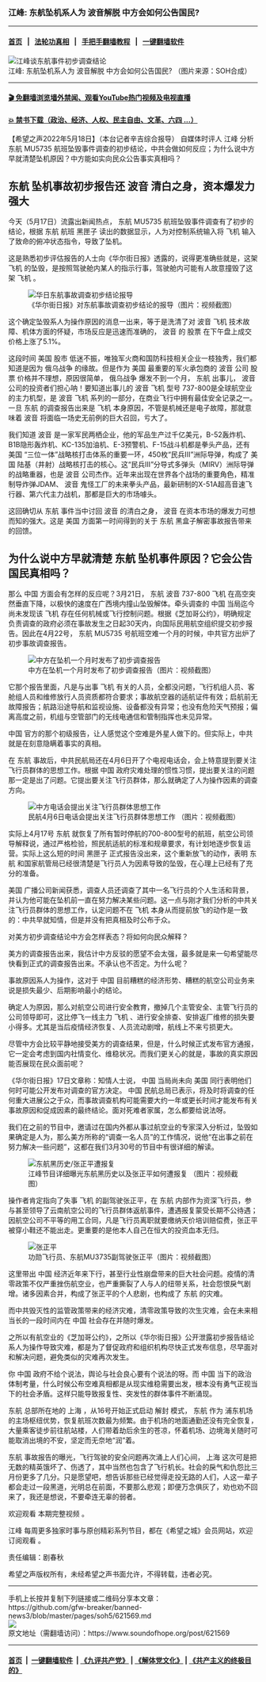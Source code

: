### 江峰: 东航坠机系人为 波音解脱 中方会如何公告国民? 
------------------------

#### [首页](https://github.com/gfw-breaker/banned-news3/blob/master/README.md) &nbsp;&nbsp;|&nbsp;&nbsp; [法轮功真相](https://github.com/begood0513/basic/blob/master/README.md)  &nbsp;&nbsp;|&nbsp;&nbsp; [手把手翻墙教程](https://github.com/gfw-breaker/guides/wiki)  &nbsp;&nbsp;|&nbsp;&nbsp; [一键翻墙软件](https://github.com/gfw-breaker/nogfw/blob/master/README.md)  



<div><img alt="江峰谈东航事件初步调查结论" src="https://img.soundofhope.org/2022-05/1652835973953-1652901471506.jpg"/>
<br/><figcaption class="caption">
 江峰: 东航坠机系人为 波音解脱 中方会如何公告国民? （图片来源：SOH合成）
</figcaption></div><hr/>

#### [ 🎬  免翻墙浏览墙外禁闻、观看YouTube热门视频及电视直播](https://github.com/gfw-breaker/HelloWorld)

#### [ 💥  禁书下载（政治、经济、人权、民主自由、文革、六四 ...）](https://github.com/gfw-breaker/books/blob/master/README.md)

<div><div class="Content__Wrapper sc-1bvya0-0 grZQxZ">
 <p class="meta-top">
  <span class="meta">
   【希望之声2022年5月18日】（本台记者辛吉综合报导）
  </span>
  自媒体时评人
  <ok href="/term/3461">
   江峰
  </ok>
  分析
  <ok href="/term/325780">
   东航
  </ok>
  <ok href="/term/711896">
   MU5735
  </ok>
  航班坠毁事件调查的初步结论，中共会做如何反应；为什么说中方早就清楚坠机原因？中方能如实向民众公告事实真相吗？
 </p>
 <h2>
  <ok href="/term/325780">
   东航
  </ok>
  坠机事故初步报告还
  <ok href="/term/2545">
   波音
  </ok>
  清白之身，资本爆发力强大
 </h2>
 <p>
  今天（5月17日）流露出新闻热点，
  <ok href="/term/325780">
   东航
  </ok>
  <ok href="/term/711896">
   MU5735
  </ok>
  航班坠毁事件调查有了初步的结论，根据
  <ok href="/term/325780">
   东航
  </ok>
  航班
  <ok href="/term/22274">
   黑匣子
  </ok>
  读出的数据显示，人为对控制系统输入将
  <ok href="/term/3022">
   飞机
  </ok>
  输入了致命的俯冲状态指令，导致了坠机。
 </p>
 <p>
  这是熟悉初步评估报告的人士向《华尔街日报》透露的，说得更准确些就是，这架
  <ok href="/term/3022">
   飞机
  </ok>
  的坠毁，是按照驾驶舱内某人的指示行事，驾驶舱内可能有人故意撞毁了这架
  <ok href="/term/3022">
   飞机
  </ok>
  。
 </p>
 <figure class="OImage__StyledFigure-sc-1lfley0-0 hHSfVg">
  <img alt="华日东航事故调查初步结论报导" src="https://img.soundofhope.org/2022-05/1652900720321.jpg"/>
  <br/><figcaption>
   《华尔街日报》对东航事故调查初步结论的报导（图片：视频截图）
  </figcaption>
 </figure>
 <p>
  这个确定坠毁系人为操作原因的消息一出来，等于是洗清了对
  <ok href="/term/2545">
   波音
  </ok>
  <ok href="/term/3022">
   飞机
  </ok>
  技术故障、机体方面的怀疑，市场反应是迅速而准确的，
  <ok href="/term/2545">
   波音
  </ok>
  的
  <ok href="/term/2601">
   股票
  </ok>
  在下午盘上成交价格上涨了5.1%。
 </p>
 <p>
  这段时间
  <ok href="/term/1045">
   美国
  </ok>
  <ok href="/term/9601">
   股市
  </ok>
  低迷不振，唯独军火商和国防科技相关企业一枝独秀，我们都知道是因为
  <ok href="/term/685654">
   俄乌战争
  </ok>
  的缘故。但是作为
  <ok href="/term/1045">
   美国
  </ok>
  最重要的军火承包商的
  <ok href="/term/2545">
   波音
  </ok>
  公司
  <ok href="/term/2601">
   股票
  </ok>
  价格并不理想，原因很简单，
  <ok href="/term/685654">
   俄乌战争
  </ok>
  爆发不到一个月，
  <ok href="/term/325780">
   东航
  </ok>
  出事儿，
  <ok href="/term/2545">
   波音
  </ok>
  公司的投资者们担心呐！要知道出事儿的
  <ok href="/term/2545">
   波音
  </ok>
  <ok href="/term/3022">
   飞机
  </ok>
  型号 737-800是全球航空业的主力机型，是
  <ok href="/term/2545">
   波音
  </ok>
  <ok href="/term/3022">
   飞机
  </ok>
  系列的一部分，在商业飞行中拥有最佳安全记录之一。一旦
  <ok href="/term/325780">
   东航
  </ok>
  的调查报告出来是
  <ok href="/term/3022">
   飞机
  </ok>
  本身原因，不管是机械还是电子故障，那就意味着
  <ok href="/term/2545">
   波音
  </ok>
  将面临一场史无前例的巨大召回，亏大了。
 </p>
 <p>
  我们知道
  <ok href="/term/2545">
   波音
  </ok>
  是一家军民两栖企业，他的军品生产过千亿美元，B-52轰炸机、B1B隐形轰炸机、KC-135加油机、E-3预警机、F-15战斗机都是拳头产品，还有
  <ok href="/term/1045">
   美国
  </ok>
  “三位一体”战略核打击体系的重要一环，450枚“民兵III”洲际导弹，构成了
  <ok href="/term/1045">
   美国
  </ok>
  陆基（井射）战略核打击的核心。这“民兵III”分导式多弹头（MIRV）洲际导弹的战略重器，也是
  <ok href="/term/2545">
   波音
  </ok>
  公司杰作。近年来出现在世界各个战场的重要角色，精准制导炸弹JDAM、
  <ok href="/term/2545">
   波音
  </ok>
  鬼怪工厂的未来拳头产品，最新研制的X-51A超高音速飞行器、第六代主力战机，那都是巨大的市场噱头。
 </p>
 <p>
  这回确切从
  <ok href="/term/325780">
   东航
  </ok>
  事件当中讨回
  <ok href="/term/2545">
   波音
  </ok>
  的清白之身，
  <ok href="/term/2545">
   波音
  </ok>
  在资本市场的爆发力可想而知的强大。这是
  <ok href="/term/1045">
   美国
  </ok>
  方面第一时间得到的关于
  <ok href="/term/325780">
   东航
  </ok>
  黑盒子解密事故报告带来的回馈。
 </p>
 <h2>
  为什么说中方早就清楚
  <ok href="/term/325780">
   东航
  </ok>
  坠机事件原因？它会公告国民真相吗？
 </h2>
 <p>
  那么
  <ok href="/term/1120">
   中国
  </ok>
  方面会有怎样的反应呢？3月21日，
  <ok href="/term/325780">
   东航
  </ok>
  <ok href="/term/2545">
   波音
  </ok>
  737-800
  <ok href="/term/3022">
   飞机
  </ok>
  在高空突然垂直下降，以极快的速度在广西境内撞山坠毁解体。牵头调查的
  <ok href="/term/1120">
   中国
  </ok>
  当局迄今尚未发现该
  <ok href="/term/3022">
   飞机
  </ok>
  存在任何机械或飞行控制问题。根据《芝加哥公约》，明确规定负责调查的政府必须在事故发生之日起30天内，向国际民用航空组织提交初步报告。因此在4月22号，
  <ok href="/term/325780">
   东航
  </ok>
  <ok href="/term/711896">
   MU5735
  </ok>
  号航班空难一个月的时候，中共官方出炉了初步事故调查报告。
 </p>
 <figure class="OImage__StyledFigure-sc-1lfley0-0 hHSfVg">
  <img alt="中方在坠机一个月时发布了初步调查报告" src="https://img.soundofhope.org/2022-05/1652900880799.jpg"/>
  <br/><figcaption>
   中方在坠机一个月时发布了初步调查报告（图片：视频截图）
  </figcaption>
 </figure>
 <p>
  它那个报告里面，凡是与出事
  <ok href="/term/3022">
   飞机
  </ok>
  有关的人员，全都没问题，飞行机组人员、客舱组人员和维修放行人员资质都符合要求；事故航空器的适航证件有效；启航前无故障报告；航路沿途导航和监视设施、设备都没有异常；也没有危险天气预报；偏离高度之前，机组与空管部门的无线电通信和管制指挥也未见异常。
 </p>
 <p>
  <ok href="/term/1120">
   中国
  </ok>
  官方的那个初级报告，让人感觉这个空难是外星人做下的。但实际上，中共就是在刻意隐瞒着事实的真相。
 </p>
 <p>
  在
  <ok href="/term/325780">
   东航
  </ok>
  事故后，中共民航局还在4月6日开了个电视电话会，会上特意提到要关注飞行员群体的思想工作。根据
  <ok href="/term/1120">
   中国
  </ok>
  政府灾难处理的惯性习惯，提出要关注的问题那一定是出了问题。它提出要关注飞行员群体，那么就确定了人为操作因素的调查方向。
 </p>
 <figure class="OImage__StyledFigure-sc-1lfley0-0 hHSfVg">
  <img alt="中方电话会提出关注飞行员群体思想工作" src="https://img.soundofhope.org/2022-05/1652900999454.jpg"/>
  <br/><figcaption>
   民航4月6日电话会提出关注飞行员群体思想工作 （图片：视频截图）
  </figcaption>
 </figure>
 <p>
  实际上4月17号
  <ok href="/term/325780">
   东航
  </ok>
  就恢复了所有暂时停航的700-800型号的航班，航空公司领导解释说，通过严格检验，照民航适航的标准和规章要求，有计划地逐步恢复运营。实际上这么短的时间
  <ok href="/term/22274">
   黑匣子
  </ok>
  正式报告没出来，这个重新放飞的动作，表明
  <ok href="/term/325780">
   东航
  </ok>
  和国家航管局已经很清楚是飞行员人为因素导致的坠毁，在心理上已经有了充分的准备。
 </p>
 <p>
  <ok href="/term/1045">
   美国
  </ok>
  广播公司新闻获悉，调查人员还调查了其中一名飞行员的个人生活和背景，并认为他可能在坠机前一直在努力解决某些问题。这一点与刚才我们分析的中共关注飞行员群体的思想工作，认定问题不在
  <ok href="/term/3022">
   飞机
  </ok>
  本身从而提前放飞的动作是一致的：中共早就知情，但是并没有把真相及时公布于众。
 </p>
 <p>
  对美方初步调查结论中方会怎样表态？将如何向民众解释？
 </p>
 <p>
  美方的调查报告出来，我估计中方反驳的愿望不会太强，最多就是来一句希望能尽快看到正式的调查报告出来。不承认也不否定。为什么呢？
 </p>
 <p>
  事故原因系人为操作，这对于
  <ok href="/term/1120">
   中国
  </ok>
  目前糟糕的经济形势、糟糕的航空公司业务来说是损失最少、后期影响最小的结论。
 </p>
 <p>
  确定人为原因，那么对航空公司进行安全教育，撤掉几个主管安全、主管飞行员的公司领导即可，这比停飞一线主力
  <ok href="/term/3022">
   飞机
  </ok>
  、进行安全排查、安排返厂维修的损失要小得多。尤其是当后疫情经济恢复、人员流动剧增，航线上不来亏损更大。
 </p>
 <p>
  尽管中方会比较平静地接受美方的调查结果，但是，什么时候正式发布官方通报，它一定会考虑到国内社情变化、维稳状况。而我们更关心的就是，事故的真实原因能否展现在民众面前呢？
 </p>
 <p>
  《华尔街日报》17日文章称：知情人士说，
  <ok href="/term/1120">
   中国
  </ok>
  当局尚未向
  <ok href="/term/1045">
   美国
  </ok>
  同行表明他们何时可能公开发布对调查的官方决定。
  <ok href="/term/1120">
   中国
  </ok>
  民航总局已表示，将及时将调查的任何重大进展公之于众，而事故调查机构可能需要大约一年或更长时间才能发布有关事故原因和促成因素的最终结论。面对死难者家属，怎么都要给说法呀。
 </p>
 <p>
  我们在之前的节目中，邀请过在国内外都从事过航空业的专家深入分析过，坠毁如果确定是人为，那么美方所称的“调查一名人员”的工作情况，说他“在出事之前在努力解决一些问题”，这都在我们3月30号的节目中有很详细的解读。
 </p>
 <figure class="OImage__StyledFigure-sc-1lfley0-0 hHSfVg">
  <img alt="东航黑历史/张正平遭报复" src="https://img.soundofhope.org/2022-05/1652901203961.jpg"/>
  <br/><figcaption>
   江峰节目详细曝光东航黑历史以及张正平如何遭报复 （图片：视频截图）
  </figcaption>
 </figure>
 <p>
  操作者肯定指向了失事
  <ok href="/term/3022">
   飞机
  </ok>
  的副驾驶张正平，在
  <ok href="/term/325780">
   东航
  </ok>
  内部作为资深飞行员，参与甚至领导了云南航空公司的飞行员群体返航事件，遭遇报复蒙受长期不公待遇；因航空公司不平等的用工合同，凡是飞行员离职就要缴纳天价培训赔偿费，张正平被穿小鞋还不能出走。更重要的是他本人自己在恒大的投资血本无归。
 </p>
 <figure class="OImage__StyledFigure-sc-1lfley0-0 hHSfVg">
  <img alt="张正平" src="https://img.soundofhope.org/2022-05/1652901357211.jpg"/>
  <br/><figcaption>
   功勋飞行员、东航MU3735副驾驶张正平（图片：视频截图）
  </figcaption>
 </figure>
 <p>
  这里带出
  <ok href="/term/1120">
   中国
  </ok>
  经济近年来下行，甚至行业性崩盘带来的巨大社会问题。疫情的清零政策不仅严重挫伤航空业，也严重撕裂了人与人的纽带关系，社会怨恨戾气剧增。诸多因素合并，构成了张正平的个人悲剧，也构成了
  <ok href="/term/325780">
   东航
  </ok>
  的灾难。
 </p>
 <p>
  而中共毁灭性的监管政策带来的经济灾难，清零政策导致的次生灾难，会在未来相当长的一段时间内在
  <ok href="/term/1120">
   中国
  </ok>
  社会存在并随时爆发。
 </p>
 <p>
  之所以有航空业的《芝加哥公约》，之所以《华尔街日报》公开泄露初步报告结论系人为操作导致灾难，都是为了督促政府和组织机构尽快正式发布信息，尽早面对和解决问题，避免类似的灾难再次发生。
 </p>
 <p>
  你
  <ok href="/term/1120">
   中国
  </ok>
  政府不给个说法，舆论与社会良心要有个说法的呀。而
  <ok href="/term/1120">
   中国
  </ok>
  当下的政治体制考量，什么时候公布空难真相都是从现实维稳需要出发，根本没有勇气正视当下的社会矛盾。这样只能导致报复性、突发性的群体事件不断涌现。
 </p>
 <p>
  <ok href="/term/325780">
   东航
  </ok>
  总部所在地的
  <ok href="/term/2303">
   上海
  </ok>
  ，从16号开始正式启动
  <ok href="/term/177752">
   解封
  </ok>
  模式，
  <ok href="/term/325780">
   东航
  </ok>
  作为
  <ok href="/term/14330">
   浦东机场
  </ok>
  的主场枢纽优势，恢复航班次数最为频繁。由于机场的地面通勤还没有完全恢复，大量乘客徒步前往航站楼，人们带着劫后余生的苍凉，怀着机场、边境海关随时可能取消出境的不安，坚定而无奈地“润”着。
 </p>
 <p>
  <ok href="/term/325780">
   东航
  </ok>
  事故报告的曝光，飞行驾驶的安全问题再次涌上人们心间，
  <ok href="/term/2303">
   上海
  </ok>
  这次可是把无数的精英饿坏了、伤透了，其中当然也包含了飞行机长。社会的戾气和仇怨比三月份更多了几分。只是愿望吧，想告诉那些已经觉得走投无路的人们，人这一辈子都会走过一段黑道，光明总在前面，不要那么悲观；即便万念俱灰了，劝也劝不回来了，我还是想说，不要牵连无辜的弱者。
 </p>
 <p>
  欢迎观看
  <ok href="https://youtu.be/lcuoxmJyBQg">
   本期完整视频
  </ok>
  。
 </p>
 <p>
  <ok href="https://www.soundofhope.org/term/3461">
   江峰
  </ok>
  每周更多独家时事与原创精彩系列节目，都在《希望之城》会员网站，欢迎
  <ok href="https://landofhope.tv/jiangfeng">
   订阅观看
  </ok>
  。
 </p>
 <p class="meta-btm">
  责任编辑：剧春秋
 </p>
 <p class="meta-btm">
  希望之声版权所有，未经希望之声书面允许，不得转载，违者必究。
 </p>
</div>
</div>
<hr/>
手机上长按并复制下列链接或二维码分享本文章：<br/>
https://github.com/gfw-breaker/banned-news3/blob/master/pages/soh5/621569.md <br/>
<a href='https://github.com/gfw-breaker/banned-news3/blob/master/pages/soh5/621569.md'><img src='https://github.com/gfw-breaker/banned-news3/blob/master/pages/soh5/621569.md.png'/></a> <br/>
原文地址（需翻墙访问）：https://www.soundofhope.org/post/621569


------------------------
#### [首页](https://github.com/gfw-breaker/banned-news3/blob/master/README.md) &nbsp;|&nbsp; [一键翻墙软件](https://github.com/gfw-breaker/nogfw/blob/master/README.md) &nbsp;| [《九评共产党》](https://github.com/gfw-breaker/9ping.md/blob/master/README.md#九评之一评共产党是什么) | [《解体党文化》](https://github.com/gfw-breaker/jtdwh.md/blob/master/README.md) | [《共产主义的终极目的》](https://github.com/gfw-breaker/gczydzjmd.md/blob/master/README.md)


<img src='http://gfw-breaker.win/banned-news3/pages/soh5/621569.md' width='0px' height='0px'/>